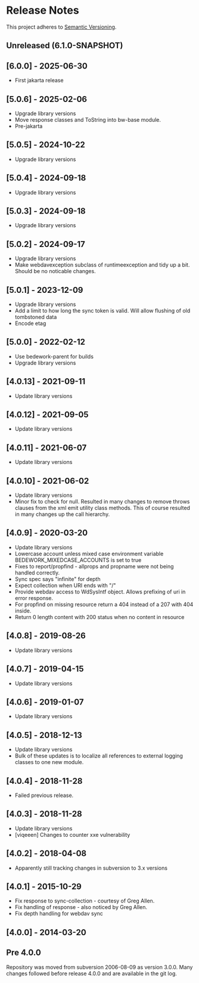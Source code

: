 # Release Notes

This project adheres to [Semantic Versioning](https://semver.org/spec/v2.0.0.html).

## Unreleased (6.1.0-SNAPSHOT)

## [6.0.0] - 2025-06-30
* First jakarta release

## [5.0.6] - 2025-02-06
* Upgrade library versions
* Move response classes and ToString into bw-base module.
* Pre-jakarta

## [5.0.5] - 2024-10-22
* Upgrade library versions

## [5.0.4] - 2024-09-18
* Upgrade library versions

## [5.0.3] - 2024-09-18
* Upgrade library versions

## [5.0.2] - 2024-09-17
* Upgrade library versions
* Make webdavexception subclass of runtimeexception and tidy up a bit. Should be no noticable changes.

## [5.0.1] - 2023-12-09
* Upgrade library versions
* Add a limit to how long the sync token is valid. Will allow flushing of old tombstoned data
* Encode etag

## [5.0.0] - 2022-02-12
* Use bedework-parent for builds
* Upgrade library versions

## [4.0.13] - 2021-09-11
* Update library versions

## [4.0.12] - 2021-09-05
* Update library versions

## [4.0.11] - 2021-06-07
* Update library versions

## [4.0.10] - 2021-06-02
* Update library versions
* Minor fix to check for null. Resulted in many changes to remove throws clauses from the xml emit utility class methods. This of course resulted in many changes up the call hierarchy.

## [4.0.9] - 2020-03-20
* Update library versions
* Lowercase account unless mixed case environment variable BEDEWORK_MIXEDCASE_ACCOUNTS is set to true
* Fixes to report/propfind - allprops and propname were not being handled correctly.
* Sync spec says "infinite" for depth
* Expect collection when URI ends with "/"
* Provide webdav access to WdSysIntf object. Allows prefixing of uri in error response.
* For propfind on missing resource return a 404 instead of a 207 with 404 inside.
* Return 0 length content with 200 status when no content in resource

## [4.0.8] - 2019-08-26
* Update library versions

## [4.0.7] - 2019-04-15
* Update library versions

## [4.0.6] - 2019-01-07
* Update library versions

## [4.0.5] - 2018-12-13
* Update library versions
* Bulk of these updates is to localize all references to external logging classes to one new module.

## [4.0.4] - 2018-11-28
* Failed previous release.

## [4.0.3] - 2018-11-28
* Update library versions
* [viqeeen] Changes to counter xxe vulnerability

## [4.0.2] - 2018-04-08
* Apparently still tracking changes in subversion to 3.x versions

## [4.0.1] - 2015-10-29
* Fix response to sync-collection - courtesy of Greg Allen.
* Fix handling of response - also noticed by Greg Allen.
* Fix depth handling for webdav sync

## [4.0.0] - 2014-03-20

## Pre 4.0.0
Repository was moved from subversion 2006-08-09 as version 3.0.0. Many changes followed before release 4.0.0 and are available in the git log.